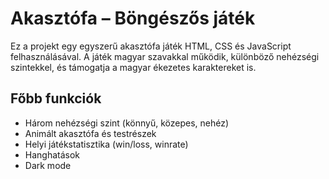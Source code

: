 # Akasztófa – Böngészős játék

Ez a projekt egy egyszerű akasztófa játék HTML, CSS és JavaScript felhasználásával. A játék magyar szavakkal működik, különböző nehézségi szintekkel, és támogatja a magyar ékezetes karaktereket is.

## Főbb funkciók

- Három nehézségi szint (könnyű, közepes, nehéz)
- Animált akasztófa és testrészek
- Helyi játékstatisztika (win/loss, winrate)
- Hanghatások
- Dark mode
